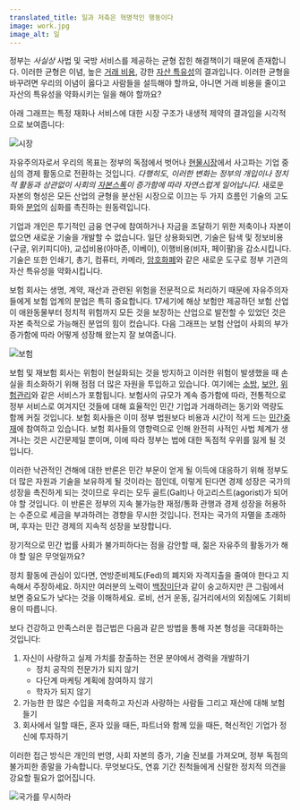 ```yaml
---
translated_title: 일과 저축은 혁명적인 행동이다
image: work.jpg
image_alt: 일
---
```


정부는 _사실상_ 사법 및 국방 서비스를 제공하는 균형 잡힌 해결책이기 때문에 존재합니다. 이러한 균형은 이념, 높은 [거래 비용](http://en.wikipedia.org/wiki/Transaction_cost), 강한 [자산 특유성](http://en.wikipedia.org/wiki/Asset_specificity)의 결과입니다. 이러한 균형을 바꾸려면 우리의 이념이 옳다고 사람들을 설득해야 할까요, 아니면 거래 비용을 줄이고 자산의 특유성을 약화시키는 일을 해야 할까요?

아래 그래프는 특정 재화나 서비스에 대한 시장 구조가 내생적 제약의 결과임을 시각적으로 보여줍니다:

<div class="my-4 text-center">
  <img class="img-fluid rounded d-block mx-auto" alt="시장" src="/static/img/mempool/working-and-saving-are-revolutionary-acts/market.jpg"></a>
</div>

자유주의자로서 우리의 목표는 정부의 독점에서 벗어나 [현물시장](http://en.wiktionary.org/wiki/spot_market)에서 사고파는 기업 중심의 경제 활동으로 전환하는 것입니다. _다행히도, 이러한 변화는 정부의 개입이나 정치적 활동과 상관없이 사회의 [자본스톡](http://wiki.mises.org/wiki/Capital)이 증가함에 따라 자연스럽게 일어납니다._ 새로운 자본의 형성은 모든 산업의 균형을 분산된 시장으로 이끄는 두 가지 흐름인 기술의 고도화와 [분업](https://mises.org/library/human-action-0/html/pp/706)의 심화를 촉진하는 원동력입니다.

기업과 개인은 투기적인 금융 연구에 참여하거나 자금을 조달하기 위한 저축이나 자본이 없으면 새로운 기술을 개발할 수 없습니다. 일단 상용화되면, 기술은 탐색 및 정보비용(구글, 위키피디아), 교섭비용(아마존, 이베이), 이행비용(비자, 페이팔)을 감소시킵니다. 기술은 또한 인쇄기, 총기, 컴퓨터, 카메라, [암호화폐](http://bitcoin.org/)와 같은 새로운 도구로 정부 기관의 자산 특유성을 약화시킵니다.

보험 회사는 생명, 계약, 재산과 관련된 위험을 전문적으로 처리하기 때문에 자유주의자들에게 보험 업계의 분업은 특히 중요합니다. 17세기에 해상 보험만 제공하던 보험 산업이 애완동물부터 정치적 위험까지 모든 것을 보장하는 산업으로 발전할 수 있었던 것은 자본 축적으로 가능해진 분업의 힘이 컸습니다. 다음 그래프는 보험 산업이 사회의 부가 증가함에 따라 어떻게 성장해 왔는지 잘 보여줍니다.

<div class="my-4 text-center">
  <img class="img-fluid rounded d-block mx-auto" alt="보험" src="/static/img/mempool/working-and-saving-are-revolutionary-acts/insurance.jpg"></a>
</div>

보험 및 재보험 회사는 위험이 현실화되는 것을 방지하고 이러한 위험이 발생했을 때 손실을 최소화하기 위해 점점 더 많은 자원을 투입하고 있습니다. 여기에는 [소방](http://www.santafenewmexican.com/Local%20News/Firefighters-for-hire--Insurance-firms-providing-protection-in-#.UNjqqInjkwk), [보안](http://www.bloomberg.com/news/2012-10-22/somalia-piracy-attacks-plunge-as-navies-secure-trade-route-1-.html), [위험관리](https://www.travelers.com/business-insurance/risk-control/index.aspx)와 같은 서비스가 포함됩니다. 보험사의 규모가 계속 증가함에 따라, 전통적으로 정부 서비스로 여겨지던 것들에 대해 효율적인 민간 기업과 거래하려는 동기와 역량도 함께 커질 것입니다. 보험 회사들은 이미 정부 법원보다 비용과 시간이 적게 드는 [민간중재](http://www.arias-us.org/)에 참여하고 있습니다. 보험 회사들의 영향력으로 인해 완전히 사적인 사법 체계가 생겨나는 것은 시간문제일 뿐이며, 이에 따라 정부는 법에 대한 독점적 우위를 잃게 될 것입니다.

이러한 낙관적인 견해에 대한 반론은 민간 부문이 얻게 될 이득에 대응하기 위해 정부도 더 많은 자원과 기술을 보유하게 될 것이라는 점인데, 이렇게 된다면 경제 성장은 국가의 성장을 촉진하게 되는 것이므로 우리는 모두 골트(Galt)나 아고리스트(agorist)가 되어야 할 것입니다. 이 반론은 정부의 지속 불가능한 재정/통화 관행과 경제 성장을 허용하는 수준으로 세금을 부과하려는 경향을 무시한 것입니다. 전자는 국가의 자멸을 초래하며, 후자는 민간 경제의 지속적 성장을 보장합니다.

장기적으로 민간 법률 사회가 불가피하다는 점을 감안할 때, 젊은 자유주의 활동가가 해야 할 일은 무엇일까요?

정치 활동에 관심이 있다면, 연방준비제도(Fed)의 폐지와 자격지출을 줄여야 한다고 지속해서 주장하세요. 하지만 여러분의 노력이 [백장미단](http://en.wikipedia.org/wiki/White_Rose)과 같이 숭고하지만 큰 그림에서 보면 중요도가 낮다는 것을 이해하세요. 로비, 선거 운동, 길거리에서의 외침에도 기회비용이 따릅니다.

보다 건강하고 만족스러운 접근법은 다음과 같은 방법을 통해 자본 형성을 극대화하는 것입니다:

1. 자신이 사랑하고 실제 가치를 창출하는 전문 분야에서 경력을 개발하기
    * 정치 공작의 전문가가 되지 않기
    * 다단계 마케팅 계획에 참여하지 않기
    * 학자가 되지 않기
2. 가능한 한 많은 수입을 저축하고 자신과 사랑하는 사람들 그리고 재산에 대해 보험 들기
3. 회사에서 일할 때든, 혼자 있을 때든, 파트너와 함께 있을 때든, 혁신적인 기업가 정신에 투자하기

이러한 접근 방식은 개인의 번영, 사회 자본의 증가, 기술 진보를 가져오며, 정부 독점의 불가피한 종말을 가속합니다. 무엇보다도, 연휴 기간 친척들에게 신랄한 정치적 의견을 강요할 필요가 없어집니다.

<div class="my-4 text-center">
  <img class="img-fluid rounded d-block mx-auto" alt="국가를 무시하라" src="/static/img/mempool/working-and-saving-are-revolutionary-acts/disregard-the-state.jpg"></a>
</div>
